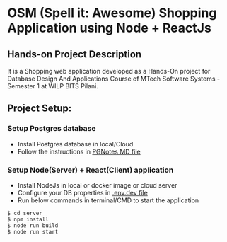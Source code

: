 # OSM (Spell it: Awesome) Shopping Application using Node + ReactJs

## Hands-on Project Description
It is a Shopping web application developed as a Hands-On project for Database Design And Applications Course of MTech Software Systems - Semester 1 at WILP BITS Pilani.

## Project Setup: 

### Setup Postgres database
- Install Postgres database in local/Cloud
- Follow the instructions in [PGNotes MD file](./Backup/PG_Notes.md)

### Setup Node(Server) + React(Client) application
- Install NodeJs in local or docker image or cloud server 
- Configure your DB properties in [.env.dev file](./server/.env.dev)
- Run below commands in terminal/CMD to start the application
```
$ cd server
$ npm install
$ node run build
$ node run start
```